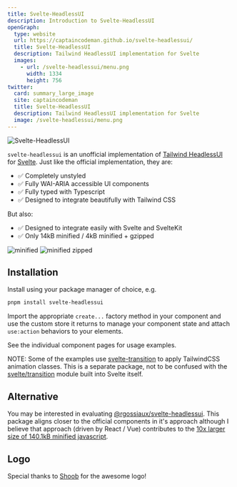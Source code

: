 ```yaml
---
title: Svelte-HeadlessUI
description: Introduction to Svelte-HeadlessUI
openGraph:
  type: website
  url: https://captaincodeman.github.io/svelte-headlessui/
  title: Svelte-HeadlessUI
  description: Tailwind HeadlessUI implementation for Svelte
  images:
    - url: /svelte-headlessui/menu.png
      width: 1334
      height: 756
twitter:
  card: summary_large_image
  site: captaincodeman
  title: Svelte-HeadlessUI
  description: Tailwind HeadlessUI implementation for Svelte
  image: /svelte-headlessui/menu.png
---
```


![Svelte-HeadlessUI](./logo.svg)

`svelte-headlessui` is an unofficial implementation of [Tailwind HeadlessUI](https://headlessui.com/) for [Svelte](https://svelte.dev/). Just like the official implementation, they are:

- ✅ Completely unstyled
- ✅ Fully WAI-ARIA accessible UI components
- ✅ Fully typed with Typescript
- ✅ Designed to integrate beautifully with Tailwind CSS

But also:

- ✅ Designed to integrate easily with Svelte and SvelteKit
- ✅ Only 14kB minified / 4kB minified + gzipped

![minified](https://img.shields.io/bundlephobia/min/svelte-headlessui/0.0.32?style=for-the-badge)
![minified zipped](https://img.shields.io/bundlephobia/minzip/svelte-headlessui/0.0.32?style=for-the-badge)

## Installation

Install using your package manager of choice, e.g.

```bash
pnpm install svelte-headlessui
```

Import the appropriate `create...` factory method in your component and use the custom store it returns to manage your component state and attach `use:action` behaviors to your elements.

See the individual component pages for usage examples.

NOTE: Some of the examples use [svelte-transition](https://www.npmjs.com/package/svelte-transition) to apply TailwindCSS animation classes. This is a separate package, not to be confused with the [svelte/transition](https://svelte.dev/docs#run-time-svelte-transition) module built into Svelte itself.

## Alternative

You may be interested in evaluating [@rgossiaux/svelte-headlessui](https://svelte-headlessui.goss.io). This package aligns closer to the official components in it's approach although I believe that approach (driven by React / Vue) contributes to the [10x larger size of 140.1kB minified javascript](https://bundlephobia.com/package/@rgossiaux/svelte-headlessui@2.0.0).

## Logo

Special thanks to [Shoob](https://github.com/hshoob) for the awesome logo!
